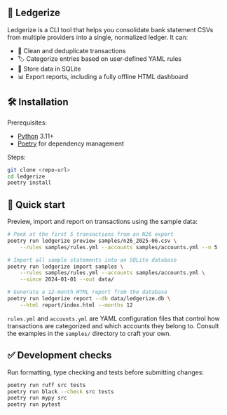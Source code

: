 ## 🧾 Ledgerize

Ledgerize is a CLI tool that helps you consolidate bank statement CSVs from multiple providers into a single, normalized ledger. It can:

- 🧹 Clean and deduplicate transactions
- 🏷️ Categorize entries based on user‑defined YAML rules
- 💾 Store data in SQLite
- 📊 Export reports, including a fully offline HTML dashboard

## 🛠️ Installation

Prerequisites:

- [Python](https://www.python.org/) 3.11+
- [Poetry](https://python-poetry.org/) for dependency management

Steps:

```bash
git clone <repo-url>
cd ledgerize
poetry install
```

## 🚀 Quick start

Preview, import and report on transactions using the sample data:

```bash
# Peek at the first 5 transactions from an N26 export
poetry run ledgerize preview samples/n26_2025-06.csv \
    --rules samples/rules.yml --accounts samples/accounts.yml --n 5

# Import all sample statements into an SQLite database
poetry run ledgerize import samples \
    --rules samples/rules.yml --accounts samples/accounts.yml \
    --since 2024-01-01 --out data/

# Generate a 12‑month HTML report from the database
poetry run ledgerize report --db data/ledgerize.db \
    --html report/index.html --months 12
```

`rules.yml` and `accounts.yml` are YAML configuration files that control how transactions are categorized and which accounts they belong to. Consult the examples in the `samples/` directory to craft your own.

## ✅ Development checks

Run formatting, type checking and tests before submitting changes:

```bash
poetry run ruff src tests
poetry run black --check src tests
poetry run mypy src
poetry run pytest
```
